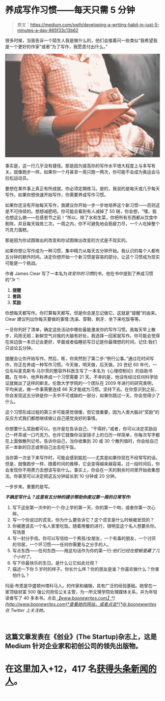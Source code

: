 # 养成写作习惯——每天只需 5 分钟

> 原文：<https://medium.com/swlh/developing-a-writing-habit-in-just-5-minutes-a-day-865f33c13b62>

很多时候，当我告诉一个陌生人我是做什么的，他们会接着问一些类似“我希望我是一个更好的作家”或者“为了写作，我愿意付出什么。”

![](img/daef2f2d091854f0e784344f1979a11b.png)

事实是，这一行几乎没有捷径。那是因为提高你的写作水平很大程度上与多写有关。就像跑步一样。如果你一个月甚至一周只跑一两次，你可能不会成为奥运会马拉松运动员。

要想在某件事上真正有所成就，你必须定期练习。是的，我说的是每天或几乎每天写作。如果你想快速开始写作，你需要养成写作习惯。

如果你还没有开始每天写作，我建议你开始一步一步地培养这个新习惯——否则这是不可持续的。想想减肥吧。你可能会看到有人减掉了 50 磅，你会想，“嘿，我也想这么做——在感恩节之前！”所以，除了水和生菜，你把所有东西都从饮食中剔除，并且每天锻炼三次。一周之内，你不可避免地会筋疲力尽，一个人吃掉整个巧克力蛋糕。

那是因为你试图做出的改变和你试图做出改变的方式是不现实的。

如果你想让写作成为一种习惯，集中精力从每天五分钟开始。我认识的每个人都有五分钟的额外时间。决定你想开始一个新习惯是容易的部分。让这个习惯成为现实可能是一个挑战。

作者 James Clear 写了一本名为*改变你的习惯*的书，他在书中提到了养成习惯的“3r ”:

1.  **提醒**
2.  **套路**
3.  **奖励**

你想每天都写作。你打算每天都写。但是你总是忘记做它。这就是“提醒”的由来。Clear 建议列出你每天要做的事情:洗澡、穿鞋、刷牙、坐下来吃饭等等。

一旦你列好了清单，确定这些活动中哪些最能激发你的写作习惯。我每天早上散步，风雨无阻；新鲜空气对我的大脑有好处，我选择一回家就写作。你可能会觉得在床边放一本日记会更好，早晨或者临睡前写日记是你最理想的时间。记住:我们只谈论五分钟。

提醒会让你开始写作。然后，嘭，你突然到了第二步:“例行公事。”通过花时间写作，你正在养成一种写作习惯。今天做，明天做，后天做。20 世纪 60 年代，一位名叫麦克斯韦·马尔茨的整容外科医生写了一本名为《心理控制论》的自助书籍。在书中，他声称养成一个习惯需要 21 天。不幸的是，他没有经过任何科学验证就做出了这样的断言。伦敦大学学院的一个团队在 2009 年进行的研究表明，平均来说，做一件事需要连续 66 天才能成为习惯。坚持下去。在你意识到之前，你会发现这五分钟是你一天中不可或缺的一部分，如果你跳过一天，你会觉得少了什么。

这个习惯形成过程的第三步可能感觉很傻，但它很重要，因为人类大脑对“奖励”的反应方式我们都想继续做让自己感觉良好的事情。

你想要什么奖励都可以。也许是在告诉自己，“干得好。”或者，你可以决定奖励自己一杯茶或一口巧克力。也许它就像你浴室镜子上的日历一样简单，你每次写字都在上面做散列记号。告诉你自己，当你收集到 20 或 30 个散列值时，你会给自己买一本新的日志或带自己出去吃午饭。

当你第一次坐下来写作时，可能会感到尴尬——尤其是如果你现在不经常写的话。但是，就像跑步一样，随着时间的推移，它会变得越来越容易。过一段时间后，你会发现你不用费力去想该写些什么。事实上，你会在一天的剩余时间里开始收集想法。你甚至可以决定把这五分钟延长到 10 分钟或 20 分钟。

一步步来。重要的是写。

***不确定写什么？这里有五分钟的提示帮助你度过第一周的日常写作:***

1.  写下这些第一次中的一个:你上学的第一天，你的第一个吻，或者你第一次心碎。
2.  写一个你说过的谎言。你为什么要告诉它？这个谎言是什么时候被发现的？
3.  你被邀请去一个名人家里吃饭。随着用餐的进行，很明显这个名人想要杀你。写场景
4.  写一封分手信。你可以写信给一个男孩/女朋友，一个有毒的朋友，一个讨厌的邻居，一个坏习惯——任何你需要与之分手的人。
5.  写点东西——任何东西——用这句话作为你的第一行:*他们已经在壁橱里藏了几个小时了。*
6.  写下你最快乐的生日。是什么让它如此壮观？
7.  描述一下你 5 岁时的样子。你长什么样？你的朋友是谁？你喜欢做什么？你害怕什么？

玛丽·布恩是华盛顿州塔科马人。的作家和编辑，具有广泛的经验基础。她曾在一家顶级财富 500 强公司担任公关主管，为一所文理学院处理媒体关系，并为年轻读者写了 40 多本书。点击[*【www.boonewrites.com】*](http://www.boonewrites.com)*查看她的网站，或者点击*[*@ boonewwrites*](https://twitter.com/boonewrites?lang=en)*在 Twitter 上关注她。*

![](img/70cd62e4bfba19568e87ab10ede853cf.png)

## 这篇文章发表在《创业》(The Startup)杂志上，这是 Medium 针对企业家和初创公司的领先出版物。

# 在这里加入+12，417 名[获得头条新闻的人](http://growthsupply.com/the-startup-newsletter/)。

![](img/70cd62e4bfba19568e87ab10ede853cf.png)